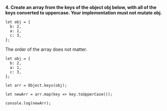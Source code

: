 **4. Create an array from the keys of the object obj below, with all of the keys converted to uppercase. Your implementation must not mutate obj.**

```
let obj = {
  b: 2,
  a: 1,
  c: 3,
};
```

The order of the array does not matter.

```
let obj = {
  b: 2,
  a: 1,
  c: 3,
};

let arr = Object.keys(obj);

let newArr = arr.map(key => key.toUpperCase());

console.log(newArr);
```
